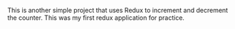 This is another simple project that uses Redux to increment and decrement the counter.  This was my first redux application for practice.
